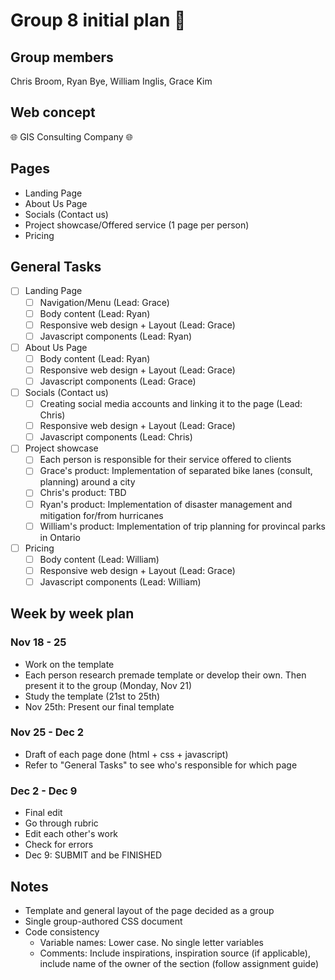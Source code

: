 # Group 8 initial plan :open_book:

## Group members
Chris Broom, Ryan Bye, William Inglis, Grace Kim 

## Web concept
:globe_with_meridians: GIS Consulting Company :globe_with_meridians:

## Pages
- Landing Page
- About Us Page
- Socials (Contact us)
- Project showcase/Offered service (1 page per person) 
- Pricing 
## General Tasks
- [ ] Landing Page
  - [ ] Navigation/Menu (Lead: Grace)
  - [ ] Body content (Lead: Ryan)
  - [ ] Responsive web design + Layout (Lead: Grace)
  - [ ] Javascript components (Lead: Ryan)

- [ ] About Us Page 
  - [ ] Body content (Lead: Ryan)
  - [ ] Responsive web design + Layout (Lead: Grace)
  - [ ] Javascript components (Lead: Grace)

- [ ] Socials (Contact us)
  - [ ] Creating social media accounts and linking it to the page (Lead: Chris)
  - [ ] Responsive web design + Layout (Lead: Grace)
  - [ ] Javascript components (Lead: Chris)

- [ ] Project showcase
  - [ ] Each person is responsible for their service offered to clients
  - [ ] Grace's product: Implementation of separated bike lanes (consult, planning) around a city
  - [ ] Chris's product: TBD
  - [ ] Ryan's product: Implementation of disaster management and mitigation for/from hurricanes
  - [ ] William's product: Implementation of trip planning for provincal parks in Ontario
 
- [ ] Pricing 
  - [ ] Body content (Lead: William)
  - [ ] Responsive web design + Layout (Lead: Grace) 
  - [ ] Javascript components (Lead: William)

## Week by week plan
###  Nov 18 - 25
 - Work on the template 
  - Each person research premade template or develop their own. Then present it to the group (Monday, Nov 21)
  - Study the template (21st to 25th)
  - Nov 25th: Present our final template
### Nov 25 - Dec 2
 - Draft of each page done (html + css + javascript) 
  - Refer to "General Tasks" to see who's responsible for which page
### Dec 2 - Dec 9 
 - Final edit
 - Go through rubric 
 - Edit each other's work 
 - Check for errors 
 - Dec 9: SUBMIT and be FINISHED
## Notes
- Template and general layout of the page decided as a group 
- Single group-authored CSS document 
- Code consistency
  - Variable names: Lower case. No single letter variables  
  - Comments: Include inspirations, inspiration source (if applicable), include name of the owner of the section (follow assignment guide) 
